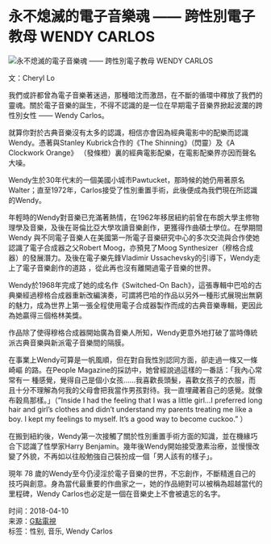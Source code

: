 # 永不熄滅的電子音樂魂 —— 跨性別電子教母 WENDY CARLOS

![永不熄滅的電子音樂魂 —— 跨性別電子教母 WENDY CARLOS](https://www.inmediahk.net/files/styles/w775/public/column_images/AAA.jpg.jpg?itok=7h1UWIqN)

文：Cheryl Lo

我們或許都曾為電子音樂著迷過，那種暗沈而激昂，在不斷的循環中釋放了我們的靈魂。關於電子音樂的誕生，不得不認識的是一位在早期電子音樂界掀起波瀾的跨性別女性 —— Wendy Carlos。

就算你對於古典音樂沒有太多的認識，相信亦會因為經典電影中的配樂而認識Wendy。憑著與Stanley Kubrick合作的《The Shinning》（閃靈）及《A Clockwork Orange》 （發條橙）裏的經典電影配樂，在電影配樂界亦因而聲名大噪。

Wendy生於30年代末的一個美國小城市Pawtucket，那時候的她仍用著原名Walter；直至1972年，Carlos接受了性別重置手術，此後便成為我們現在所認識的Wendy。

年輕時的Wendy對音樂已充滿著熱情，在1962年移居紐約前曾在布朗大學主修物理學及音樂，及後在哥倫比亞大學攻讀音樂創作，更獲得作曲碩士學位。在學期間Wendy 與不同電子音樂人在美國第一所電子音樂研究中心的多次交流與合作使她認識了電子合成器之父Robert Moog，亦預見了Moog Synthesizer（穆格合成器）的發展潛力。及後在電子樂先鋒Vladimir Ussachevsky的引導下，Wendy走上了電子音樂創作的道路 ，從此再也沒有離開過電子音樂的世界。

Wendy於1968年完成了她的成名作《Switched-On Bach》，這張專輯中巴哈的古典樂經過穆格合成器重新改編演奏，可謂將巴哈的作品以另外一種形式展現出無窮的魅力，成為世界上第一張全程使用電子合成器製作而成的古典音樂專輯，更因此為她贏得三個格林美獎。

作品除了使得穆格合成器開始廣為音樂人所知，Wendy更意外地打破了當時傳統派古典音樂與新派電子音樂間的隔膜。

在事業上Wendy可算是一帆風順，但在對自我性別認同方面，卻走過一條又一條崎嶇 的路。在People Magazine的採訪中，她曾經說過這樣的一番話：「我內心常常有一 種感覺，覺得自己是個小女孩……我喜歡長頭髮，喜歡女孩子的衣服，而且十分不理解為何我的父母會把我當作男孩對待。我一直埋藏著自己的感覺。就像布穀鳥那樣。」（”Inside I had the feeling that I was a little girl…I preferred long hair and girl’s clothes and didn’t understand my parents treating me like a boy. I kept my feelings to myself. It’s a good way to become cuckoo.” ）

在搬到紐約後，Wendy第一次接觸了關於性別重置手術方面的知識，並在機緣巧合下認識了性學家Harry Benjamin。幾年後Wendy開始接受激素治療，並慢慢改變了外貌，不再如以往般勉強自己裝扮成一個「男人該有的樣子」。

現年 78 歲的Wendy至今仍浸淫於電子音樂的世界，不忘創作，不斷精進自己的技巧與創意。身為當代最重要的作曲家之一，她的作品絕對可以被稱為超越當代的里程碑，Wendy Carlos也必定是一個在音樂史上不會被遺忘的名字。

时间：2018-04-10  
来源：[G點電視](https://www.inmediahk.net/user/509600/post)  
标签：性别, 音乐, Wendy Carlos